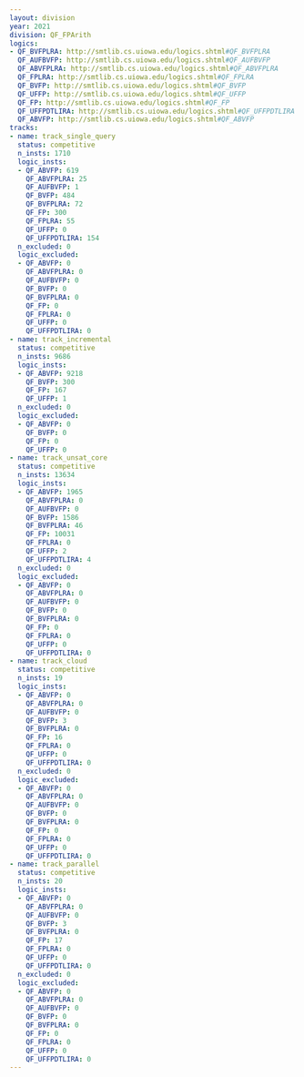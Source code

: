```yaml
---
layout: division
year: 2021
division: QF_FPArith
logics: 
- QF_BVFPLRA: http://smtlib.cs.uiowa.edu/logics.shtml#QF_BVFPLRA
  QF_AUFBVFP: http://smtlib.cs.uiowa.edu/logics.shtml#QF_AUFBVFP
  QF_ABVFPLRA: http://smtlib.cs.uiowa.edu/logics.shtml#QF_ABVFPLRA
  QF_FPLRA: http://smtlib.cs.uiowa.edu/logics.shtml#QF_FPLRA
  QF_BVFP: http://smtlib.cs.uiowa.edu/logics.shtml#QF_BVFP
  QF_UFFP: http://smtlib.cs.uiowa.edu/logics.shtml#QF_UFFP
  QF_FP: http://smtlib.cs.uiowa.edu/logics.shtml#QF_FP
  QF_UFFPDTLIRA: http://smtlib.cs.uiowa.edu/logics.shtml#QF_UFFPDTLIRA
  QF_ABVFP: http://smtlib.cs.uiowa.edu/logics.shtml#QF_ABVFP
tracks:
- name: track_single_query
  status: competitive
  n_insts: 1710
  logic_insts:
  - QF_ABVFP: 619
    QF_ABVFPLRA: 25
    QF_AUFBVFP: 1
    QF_BVFP: 484
    QF_BVFPLRA: 72
    QF_FP: 300
    QF_FPLRA: 55
    QF_UFFP: 0
    QF_UFFPDTLIRA: 154
  n_excluded: 0
  logic_excluded:
  - QF_ABVFP: 0
    QF_ABVFPLRA: 0
    QF_AUFBVFP: 0
    QF_BVFP: 0
    QF_BVFPLRA: 0
    QF_FP: 0
    QF_FPLRA: 0
    QF_UFFP: 0
    QF_UFFPDTLIRA: 0
- name: track_incremental
  status: competitive
  n_insts: 9686
  logic_insts:
  - QF_ABVFP: 9218
    QF_BVFP: 300
    QF_FP: 167
    QF_UFFP: 1
  n_excluded: 0
  logic_excluded:
  - QF_ABVFP: 0
    QF_BVFP: 0
    QF_FP: 0
    QF_UFFP: 0
- name: track_unsat_core
  status: competitive
  n_insts: 13634
  logic_insts:
  - QF_ABVFP: 1965
    QF_ABVFPLRA: 0
    QF_AUFBVFP: 0
    QF_BVFP: 1586
    QF_BVFPLRA: 46
    QF_FP: 10031
    QF_FPLRA: 0
    QF_UFFP: 2
    QF_UFFPDTLIRA: 4
  n_excluded: 0
  logic_excluded:
  - QF_ABVFP: 0
    QF_ABVFPLRA: 0
    QF_AUFBVFP: 0
    QF_BVFP: 0
    QF_BVFPLRA: 0
    QF_FP: 0
    QF_FPLRA: 0
    QF_UFFP: 0
    QF_UFFPDTLIRA: 0
- name: track_cloud
  status: competitive
  n_insts: 19
  logic_insts:
  - QF_ABVFP: 0
    QF_ABVFPLRA: 0
    QF_AUFBVFP: 0
    QF_BVFP: 3
    QF_BVFPLRA: 0
    QF_FP: 16
    QF_FPLRA: 0
    QF_UFFP: 0
    QF_UFFPDTLIRA: 0
  n_excluded: 0
  logic_excluded:
  - QF_ABVFP: 0
    QF_ABVFPLRA: 0
    QF_AUFBVFP: 0
    QF_BVFP: 0
    QF_BVFPLRA: 0
    QF_FP: 0
    QF_FPLRA: 0
    QF_UFFP: 0
    QF_UFFPDTLIRA: 0
- name: track_parallel
  status: competitive
  n_insts: 20
  logic_insts:
  - QF_ABVFP: 0
    QF_ABVFPLRA: 0
    QF_AUFBVFP: 0
    QF_BVFP: 3
    QF_BVFPLRA: 0
    QF_FP: 17
    QF_FPLRA: 0
    QF_UFFP: 0
    QF_UFFPDTLIRA: 0
  n_excluded: 0
  logic_excluded:
  - QF_ABVFP: 0
    QF_ABVFPLRA: 0
    QF_AUFBVFP: 0
    QF_BVFP: 0
    QF_BVFPLRA: 0
    QF_FP: 0
    QF_FPLRA: 0
    QF_UFFP: 0
    QF_UFFPDTLIRA: 0
---
```


